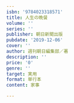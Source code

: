 ```yaml
---
isbn: '9784023318571'
title: 人生の晩餐
volume: ''
series: ''
publisher: 朝日新聞出版
pubdate: '2019-12-06'
cover: ''
author: 週刊朝日編集部／著
description: ''
price: '0'
genre: ''
target: 実用
format: 単行本
content: 家事

---
```

